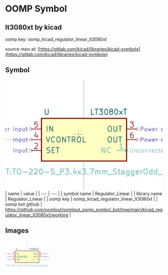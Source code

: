 # OOMP Symbol  
## lt3080xt  by kicad  
  
oomp key: oomp_kicad_regulator_linear_lt3080xt  
  
source repo at: [https://gitlab.com/kicad/libraries/kicad-symbols](https://gitlab.com/kicad/libraries/kicad-symbols)  
## Symbol  
  
[![working.png](working_600.png)](working.png)  
| name | value | 
| --- | --- | 
| symbol name | Regulator_Linear | 
| library name | Regulator_Linear | 
| oomp key | oomp_kicad_regulator_linear_lt3080xt | 
| oomp bot github | https://github.com/oomlout/oomlout_oomp_symbol_bot/tree/main/kicad_regulator_linear_lt3080xt/working | 
## Images  
  
[![working.png](working_140.png)](working.png)  
